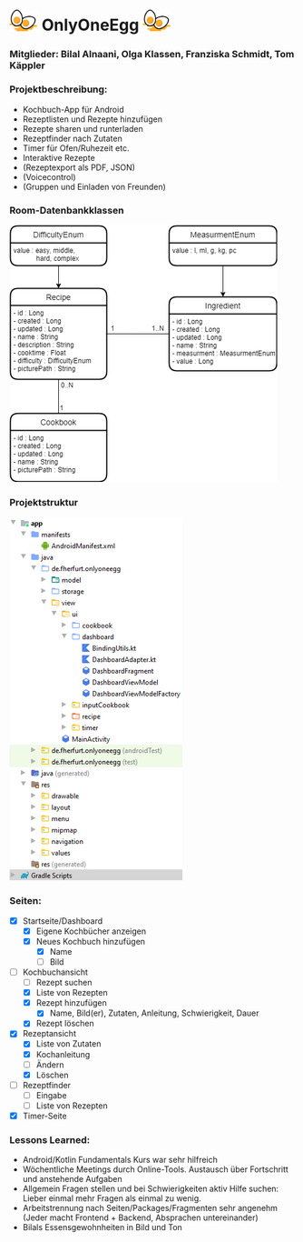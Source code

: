 # <img src="egg.svg" alt="egg" width="50"/> OnlyOneEgg <img src="egg.svg" alt="egg" width="50"/>

### Mitglieder: Bilal Alnaani, Olga Klassen, Franziska Schmidt, Tom Käppler

### Projektbeschreibung:
- Kochbuch-App für Android
- Rezeptlisten und Rezepte hinzufügen
- Rezepte sharen und runterladen
- Rezeptfinder nach Zutaten
- Timer für Ofen/Ruhezeit etc.
- Interaktive Rezepte
- (Rezeptexport als PDF, JSON)
- (Voicecontrol)
- (Gruppen und Einladen von Freunden)

### Room-Datenbankklassen

![DatabaseSchema](PMEDatabaseSchema.png)

### Projektstruktur

![DatabaseSchema](Structure.png)

### Seiten:
- [x] Startseite/Dashboard
  - [x] Eigene Kochbücher anzeigen
  - [x] Neues Kochbuch hinzufügen
	  - [x] Name
    - [ ] Bild
- [ ] Kochbuchansicht
  - [ ] Rezept suchen
  - [x] Liste von Rezepten
  - [x] Rezept hinzufügen
  	- [x] Name, Bild(er), Zutaten, Anleitung, Schwierigkeit, Dauer
  - [x] Rezept löschen
- [x] Rezeptansicht
  - [x] Liste von Zutaten
  - [x] Kochanleitung
  - [ ] Ändern
  - [x] Löschen
- [ ] Rezeptfinder
  - [ ] Eingabe
  - [ ] Liste von Rezepten
- [x] Timer-Seite

### Lessons Learned:

- Android/Kotlin Fundamentals Kurs war sehr hilfreich
- Wöchentliche Meetings durch Online-Tools. Austausch über Fortschritt und anstehende Aufgaben 
- Allgemein Fragen stellen und bei Schwierigkeiten aktiv Hilfe suchen: Lieber einmal mehr Fragen als einmal zu wenig.
- Arbeitstrennung nach Seiten/Packages/Fragmenten sehr angenehm (Jeder macht Frontend + Backend, Absprachen untereinander)
- Bilals Essensgewohnheiten in Bild und Ton
